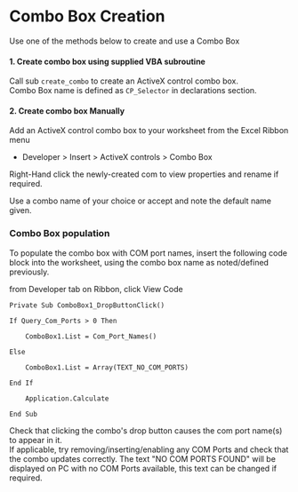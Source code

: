 # Combo Box Creation

Use one of the methods below to create and use a Combo Box

#### 1. Create combo box using supplied VBA subroutine  

Call sub `create_combo` to create an ActiveX control combo box.  
Combo Box name is defined as `CP_Selector` in declarations section. 


#### 2. Create combo box Manually

Add an ActiveX control combo box to your worksheet from the Excel Ribbon menu  
 * Developer > Insert > ActiveX controls > Combo Box

Right-Hand click the newly-created com to view properties and rename if required. 

Use a combo name of your choice or accept and note the default name given.


### Combo Box population 
To populate the combo box with COM port names, insert the following code block into
the worksheet, using the combo box name as noted/defined previously.  

from Developer tab on Ribbon, click View Code

```
Private Sub ComboBox1_DropButtonClick()

If Query_Com_Ports > 0 Then

    ComboBox1.List = Com_Port_Names()

Else

    ComboBox1.List = Array(TEXT_NO_COM_PORTS)

End If

    Application.Calculate

End Sub
```

Check that clicking the combo's drop button causes the com port name(s) to appear in it.   
If applicable, try removing/inserting/enabling any COM Ports and check that the combo updates correctly. 
The text "NO COM PORTS FOUND" will be displayed on PC with no COM Ports available, this text can be changed if required.  
